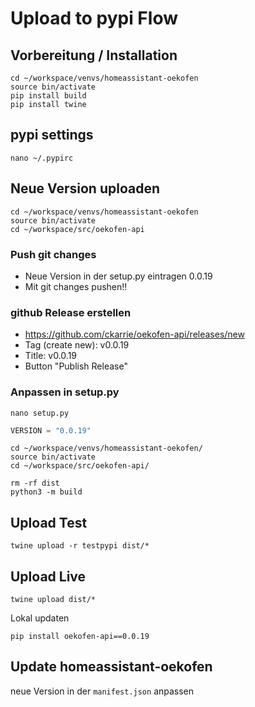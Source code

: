 # Upload to pypi Flow
## Vorbereitung / Installation
```
cd ~/workspace/venvs/homeassistant-oekofen
source bin/activate
pip install build
pip install twine
```

## pypi settings 
```
nano ~/.pypirc
```

## Neue Version uploaden
```
cd ~/workspace/venvs/homeassistant-oekofen
source bin/activate
cd ~/workspace/src/oekofen-api
```

### Push git changes
- Neue Version in der setup.py eintragen 0.0.19
- Mit git changes pushen!!

### github Release erstellen
- https://github.com/ckarrie/oekofen-api/releases/new
- Tag (create new): v0.0.19
- Title: v0.0.19
- Button "Publish Release"

### Anpassen in setup.py
```
nano setup.py
```
```python
VERSION = "0.0.19"

```

```
cd ~/workspace/venvs/homeassistant-oekofen/
source bin/activate
cd ~/workspace/src/oekofen-api/

rm -rf dist
python3 -m build
```

## Upload Test
```
twine upload -r testpypi dist/*
```

## Upload Live
```
twine upload dist/*
```

Lokal updaten

```
pip install oekofen-api==0.0.19
```

## Update homeassistant-oekofen
neue Version in der `manifest.json` anpassen
